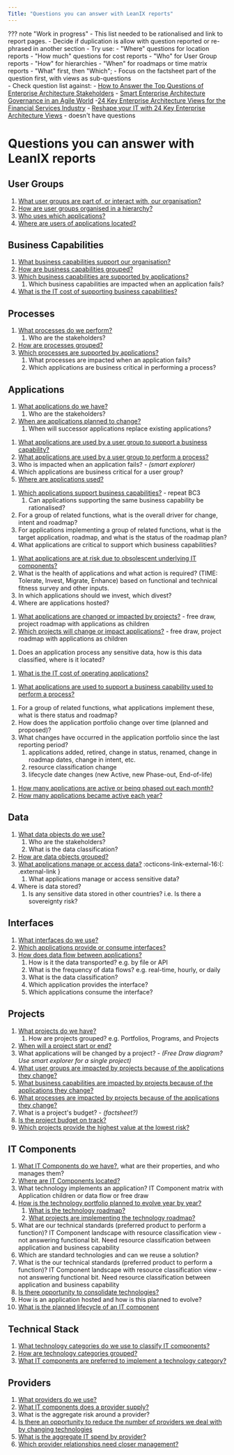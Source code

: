 ```yaml
---
Title: "Questions you can answer with LeanIX reports"
---
```


??? note "Work in progress"
    - This list needed to be rationalised and link to report pages.
        - Decide if duplication is allow with question reported or re-phrased in another section
    - Try use:
        - "Where" questions for location reports
        - "How much" questions for cost reports
        - "Who" for User Group reports
        - "How" for hierarchies
        - "When" for roadmaps or time matrix reports
        - "What" first, then "Which"; 
    - Focus on the factsheet part of the question first, with views as sub-questions  
    - Check question list against:
        - [How to Answer the Top Questions of Enterprise Architecture Stakeholders](https://www.leanix.net/en/download/how-to-answer-the-top-questions-of-enterprise-architecture-stakeholders)
        - [Smart Enterprise Architecture Governance in an Agile World](https://www.leanix.net/en/download/smart-ea-governance-in-an-agile-world)
        -[24 Key Enterprise Architecture Views for the Financial Services Industry](https://www.leanix.net/en/download/24-enterprise-architecture-views-financial-services)
        - [Reshape your IT with 24 Key Enterprise Architecture Views](https://www.leanix.net/en/download/reshape-your-it-with-24-key-enterprise-architecture-viewpoints) - doesn't have questions

# Questions you can answer with LeanIX reports

## User Groups

1. [What user groups are part of, or interact with, our organisation?][inventory]
1. [How are user groups organised in a hierarchy?][factsheet-map-user-group] 
1. [Who uses which applications?][landscape-application-user-group]
1. [Where are users of applications located?][location-application-usage]

## Business Capabilities

1. [What business capabilities support our organisation?][inventory]
1. [How are business capabilities grouped?][factsheet-map-business-capability]
1. [Which business capabilities are supported by applications?][landscape-application-business-capability]  
    1. Which business capabilities are impacted when an application fails? 
1. [What is the IT cost of supporting business capabilities?][cost-business-capability]

## Processes

1. [What processes do we perform?][inventory]
    1. Who are the stakeholders?
1. [How are processes grouped?][factsheet-map-process]
1. [Which processes are supported by applications?][landscape-application-process]
    1. What processes are impacted when an application fails?
    1. Which applications are business critical in performing a process?

## Applications

<!-- Application factsheet only questions -->
1. [What applications do we have?][inventory]
    1. Who are the stakeholders?
1. [When are applications planned to change?][roadmap-application]
    1. When will successor applications replace existing applications?  
<!-- Application × User Group factsheet questions -->
1. [What applications are used by a user group to support a business capability?][application-matrix-business-capability-user-group]
1. [What applications are used by a user group to perform a process?][application-matrix-process-user-group]
1. Who is impacted when an application fails? - *(smart explorer)*
1. Which applications are business critical for a user group? 
1. [Where are applications used?](location/application-usage-report)
<!-- Application × Business Capability factsheet questions -->
1. [Which applications support business capabilities?](landscape/application-landscape-reports) - repeat BC3
    1. Can applications supporting the same business capability be rationalised?
1. For a group of related functions, what is the overall driver for change, intent and roadmap? 
1. For applications implementing a group of related functions, what is the target application, roadmap, and what is the status of the roadmap plan? 
1. What applications are critical to support which business capabilities?
<!-- Application × IT Components factsheet questions -->
1. [What applications are at risk due to obsolescent underlying IT components?](matrix/application-matrix-reports/) 
1. What is the health of applications and what action is required? (TIME: Tolerate, Invest, Migrate, Enhance) based on functional and technical fitness survey and other inputs. 
1. In which applications should we invest, which divest?
1. Where are applications hosted?
<!-- ### A x Project -->
1. [What applications are changed or impacted by projects?]() - free draw, project roadmap with applications as children
1. [Which projects will change or impact applications?]() - free draw, project roadmap with applications as children
<!-- ### A x D x I -->
1. Does an application process any sensitive data, how is this data classified, where is it located? 
<!-- ### A x ITC x Provider  -->
1. [What is the IT cost of operating applications?][cost-provider]
<!-- ### Matrix  -->
1. [What applications are used to support a business capability used to perform a process?](matrix/application-matrix-reports/#process-user-group)
<!-- ### unknown  -->
1. For a group of related functions, what applications implement these, what is there status and roadmap? 
1. How does the application portfolio change over time (planned and proposed)? 
1. What changes have occurred in the application portfolio since the last reporting period? 
    1. applications added, retired, change in status, renamed, change in roadmap dates, change in intent, etc.
    1. resource classification change
    1. lifecycle date changes (new Active, new Phase-out, End-of-life)
<!-- ### metrics -->
1. [How many applications are active or being phased out each month?](metrics/lifecycle-and-age-report.md)
1. [How many applications became active each year?](metrics/lifecycle-and-age-report)
    

## Data

1. [What data objects do we use?][inventory]
    1. Who are the stakeholders?
    1. What is the data classification? 
1. [How are data objects grouped?][factsheet-map-data-object]
1. [What applications manage or access data?](https://store.leanix.net/en/report-details/753b11a9-4e86-4fad-a840-f76341bad983/c7d772df-2988-4024-920f-fb732d95cedc) :octicons-link-external-16:{: .external-link } 
    1. What applications manage or access sensitive data?
1. Where is data stored? <!-- /location/it-component-location-report -->
    1. Is any sensitive data stored in other countries? i.e.  Is there a sovereignty risk?

## Interfaces

1. [What interfaces do we use?][inventory] 
1. [Which applications provide or consume interfaces?][interface-circle]
1. [How does data flow between applications?][data-flow]
    1. How is it the data transported? e.g. by file or API
    1. What is the frequency of data flows? e.g. real-time, hourly, or daily
    1. What is the data classification?
    1. Which application provides the interface?
    1. Which applications consume the interface?

## Projects 

1. [What projects do we have?][inventory]
    1. How are projects grouped? e.g. Portfolios, Programs, and Projects
1. [When will a project start or end?][roadmap-project]
1. What applications will be changed by a project? - *(Free Draw diagram? Use smart explorer for a single project)*
1. [What user groups are impacted by projects because of the applications they change?][landscape-project-user-group]
1. [What business capabilities are impacted by projects because of the applications they change?][landscape-project-business-capability]
1. [What processes are impacted by projects because of the applications they change?][landscape-project-process]
1. What is a project's budget? - *(factsheet?)*
1. [Is the project budget on track?][cost-project]
1. [Which projects provide the highest value at the lowest risk?][portfolio-project]

## IT Components

1. [What IT Components do we have?][inventory], what are their properties, and who manages them? 
1. [Where are IT Components located?][location-it-component-location]
1. What technology implements an application? IT Component matrix with Application children or data flow or free draw
1. [How is the technology portfolio planned to evolve year by year?](/matrix/it-component-matrix-reports/#time-technical-stack) 
    1. [What is the technology roadmap?][roadmap-it-component]
    1. [What projects are implementing the technology roadmap?][roadmap-project]
1. What are our technical standards (preferred product to perform a function)? IT Component landscape with resource classification view - not answering functional bit. Need resource classification between application and business capability
  1. Which are standard technologies and can we reuse a solution?
1. What is the  our technical standards (preferred product to perform a function)? IT Component landscape with resource classification view - not answering functional bit. Need resource classification between application and business capability
1. [Is there opportunity to consolidate technologies?][landscape-it-component-technical-stack]
1. How is an application hosted and how is this planned to evolve?
1. [What is the planned lifecycle of an IT component][roadmap-it-component]


## Technical Stack

1. [What technology categories do we use to classify IT components?][inventory]
1. [How are technology categories grouped?][factsheet-map-technical-stack]
1. [What IT components are preferred to implement a technology category?][landscape-it-component-technical-stack]


## Providers

1. [What providers do we use?][inventory]
1. [What IT components does a provider supply?][landscape-it-component-provider]
1. What is the aggregate risk around a provider?
1. [Is there an opportunity to reduce the number of providers we deal with by changing technologies](/matrix/it-component-matrix-reports/#technical-stack-provider)
1. [What is the aggregate IT spend by provider?][cost-provider]
1. [Which provider relationships need closer management?][portfolio-provider]

<!-- 

## other

From https://www.leanix.net/en/product/use-cases/integration-architecture-management

1. Is the data flow compromised by outdated Applications?
1. Are the Applications technically suited for the specific purpose?
1. How critical are the Applications in the data flow?
1. Which Applications are using employee data?
1. Is any customer data stored outside Europe?
1. Are there conflicts in manipulating data ("CRUD")?
1. How is the information flow across the Application Portfolio?
1. How are Applications interacting with each other and how often?
1. Are certain Applications a point of failure due to their high number of interfaces?

from https://www.leanix.net/en/product/use-cases/application-portfolio-management

1. Spot insufficient or unreasonable Functional Fit in an instant.
1. Communicate Applications that are going to be replaced with a Successor Application.
1. Identify the highest priorities to tackle first and focus your investments.
1. In which Applications to invest?
1. How well are Business Capabilities supported by Applications?
1. Who is using Applications where: Do we have support gaps? Do we have redundancies?
1. Who is providing the Application: Is this an effective setup?
1. How does the Application portfolio evolve over time?
1. Is the Application portfolio in line with our strategic business priorities?

from https://www.leanix.net/en/product/use-cases/technology-risk-management

1. Insights into whether an Application and the Business Capability it supports are at risk is therefore derived from the underlying IT Components.
1. How many IT Components are redundant?
1. Which Applications are at risk as the underlying IT components are out of the lifecycle?
1. Which IT Components go Out-of-Life?
1. Which Countries are most affected by Tech Risk?
1. Which actions are planned to mitigate the risk by the individual Application owners?

-->

<!-- link reference: link "tool tip" -->
<!-- does link have a .. and/or / in front? https://www.mkdocs.org/user-guide/writing-your-docs/#linking-to-pages-->
<!-- on local using .. I can't go up a level, but I can on /site -->

[factsheet-map]: /factsheet-map/ "Factsheet Map reports"
[factsheet-map-user-group]: /factsheet-map/#user-group "User Group map"
[factsheet-map-business-capability]: /factsheet-map/#business-capability "Business Capability map"
[factsheet-map-process]: /factsheet-map/#process "Process map"
[factsheet-map-data-object]: /factsheet-map/#data-object "Data Object map"
[factsheet-map-technical-stack]: /factsheet-map/#technical-stack "Technical Stack map"

[landscape]: /landscape/ "Landscape reports"
[landscape-application]: /landscape/application-landscape-reports/
[landscape-application-user-group]: /landscape/application-landscape-reports/#user-group 
[landscape-application-business-capability]: /landscape/application-landscape-reports/#business-capability
[landscape-application-process]: /landscape/application-landscape-reports/#process
[landscape-it-component]: /landscape/it-component-landscape-reports/
[landscape-it-component-technical-stack]: /landscape/it-component-landscape-reports/#technical-stack
[landscape-it-component-provider]: /landscape/it-component-landscape-reports/#provider
[landscape-project]: /landscape/project-landscape-reports/
[landscape-project-user-group]: /landscape/project-landscape-reports/#user-group 
[landscape-project-business-capability]: /landscape/project-landscape-reports/#business-capability
[landscape-project-process]: /landscape/project-landscape-reports/#process

[matrix]: /matrix/ "Matrix reports"
[application-matrix]: /matrix/application-matrix-reports
[application-matrix-business-capability-user-group]: /matrix/application-matrix-reports/#business-capability-user-group
[application-matrix-process-user-group]: /matrix/application-matrix-reports/#process-user-group
[application-matrix-process-business-capability]: /matrix/application-matrix-reports/#process-business-capability
[application-matrix-time-business-capability]: /matrix/application-matrix-reports/#time-business-capability
[application-matrix-time-user-group]: /matrix/application-matrix-reports/#time-user-group

[it-component-matrix]: /matrix/it-component-matrix-reports/
<!-- 3 settings -->

[project-matrix]: /matrix/project-matrix-reports
<!-- 5 settings -->


[roadmap]: /roadmap/ "Roadmap reports"
[roadmap-application]: /roadmap/application-roadmap-reports
[roadmap-it-component]: /roadmap/it-component-roadmap-reports
[roadmap-project]: /roadmap/project-roadmap-reports


[location]: /location/ "Location reports"
[location-application-usage]: /location/application-usage-report
[location-it-component-location]: /location/it-component-location-report

[interface]: /interface/ "Interface reports"
[interface-circle]: /interface/interface-circle-map-report "Interface Circle Map report"
[data-flow]: /interface/data-flow-diagram "Data Flow diagram"

[cost]: /cost/ "Cost reports"
[cost-business-capability]: /cost/business-capability-cost-report
[cost-project]: /cost/project-cost-report
[cost-provider]: /cost/provider-cost-report

[lifecycle-age]: /metrics/lifecycle-and-age-report "Lifecycle and Age reports"
[portfolio]: /metrics/ "Portfolio reports"
[portfolio-application]: /metrics/application-portfolio-report/
[portfolio-project]: /metrics/project-portfolio-report/
[portfolio-provider]: /metrics/provider-portfolio-report/

[inventory]: /inventory/ "Inventory"
